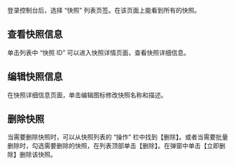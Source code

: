 登录控制台后，选择 “快照” 列表页签。在该页面上能看到所有的快照。

## 查看快照信息

单击列表中 “快照 ID” 可以进入快照详情页面，查看快照详细信息。


## 编辑快照信息

在快照详细信息页面，单击编辑图标修改快照名称和描述。


## 删除快照
当需要删除快照时，可以从快照列表的 “操作” 栏中找到【删除】。或者当需要批量删除时，勾选需要删除的快照，在列表顶部单击【删除】。在弹窗中单击【立即删除】删除该快照。



